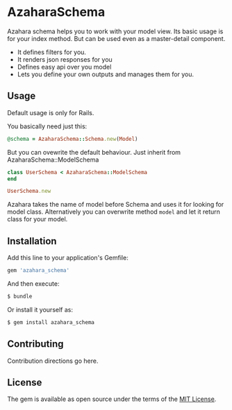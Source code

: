 # AzaharaSchema

Azahara schema helps you to work with your model view.
Its basic usage is for your index method. But can be used even as a master-detail component.

* It defines filters for you.
* It renders json responses for you
* Defines easy api over you model
* Lets you define your own outputs and manages them for you.

## Usage
Default usage is only for Rails.

You basically need just this:
```ruby
@schema = AzaharaSchema::Schema.new(Model)
```

But you can ovewrite the default behaviour. Just inherit from AzaharaSchema::ModelSchema
```ruby
class UserSchema < AzaharaSchema::ModelSchema
end

UserSchema.new
```

Azahara takes the name of model before Schema and uses it for looking for model class.
Alternatively you can overwrite method ```model``` and let it return class for your model.

## Installation
Add this line to your application's Gemfile:

```ruby
gem 'azahara_schema'
```

And then execute:
```bash
$ bundle
```

Or install it yourself as:
```bash
$ gem install azahara_schema
```

## Contributing
Contribution directions go here.

## License
The gem is available as open source under the terms of the [MIT License](http://opensource.org/licenses/MIT).
